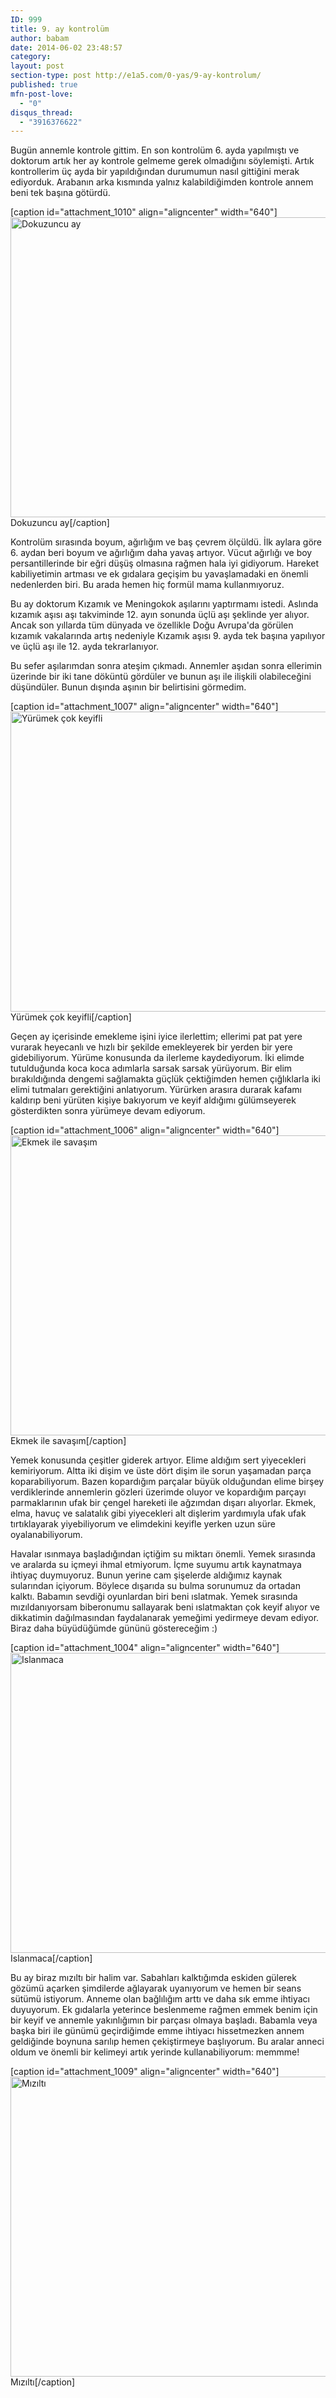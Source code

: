 ```yaml
---
ID: 999
title: 9. ay kontrolüm
author: babam
date: 2014-06-02 23:48:57
category:
layout: post
section-type: post http://e1a5.com/0-yas/9-ay-kontrolum/
published: true
mfn-post-love:
  - "0"
disqus_thread:
  - "3916376622"
---
```

Bugün annemle kontrole gittim. En son kontrolüm 6. ayda yapılmıştı ve doktorum artık her ay kontrole gelmeme gerek olmadığını söylemişti. Artık kontrollerim üç ayda bir yapıldığından durumumun nasıl gittiğini merak ediyorduk. Arabanın arka kısmında yalnız kalabildiğimden kontrole annem beni tek başına götürdü.

[caption id="attachment_1010" align="aligncenter" width="640"]<a href="http://e1a5.com/wp-content/uploads/2014/07/dokuzuncu_ay.jpg"><img class="size-full wp-image-1010" src="http://e1a5.com/wp-content/uploads/2014/07/dokuzuncu_ay.jpg" alt="Dokuzuncu ay" width="640" height="480" /></a> Dokuzuncu ay[/caption]

Kontrolüm sırasında boyum, ağırlığım ve baş çevrem ölçüldü. İlk aylara göre 6. aydan beri boyum ve ağırlığım daha yavaş artıyor. Vücut ağırlığı ve boy persantillerinde bir eğri düşüş olmasına rağmen hala iyi gidiyorum. Hareket kabiliyetimin artması ve ek gıdalara geçişim bu yavaşlamadaki en önemli nedenlerden biri. Bu arada hemen hiç formül mama kullanmıyoruz.

Bu ay doktorum Kızamık ve Meningokok aşılarını yaptırmamı istedi. Aslında kızamık aşısı aşı takviminde 12. ayın sonunda üçlü aşı şeklinde yer alıyor. Ancak son yıllarda tüm dünyada ve özellikle Doğu Avrupa'da görülen kızamık vakalarında artış nedeniyle Kızamık aşısı 9. ayda tek başına yapılıyor ve üçlü aşı ile 12. ayda tekrarlanıyor.

Bu sefer aşılarımdan sonra ateşim çıkmadı. Annemler aşıdan sonra ellerimin üzerinde bir iki tane döküntü gördüler ve bunun aşı ile ilişkili olabileceğini düşündüler. Bunun dışında aşının bir belirtisini görmedim.

[caption id="attachment_1007" align="aligncenter" width="640"]<a href="http://e1a5.com/wp-content/uploads/2014/07/yurumek_cok_keyifli.jpg"><img class="size-full wp-image-1007" src="http://e1a5.com/wp-content/uploads/2014/07/yurumek_cok_keyifli.jpg" alt="Yürümek çok keyifli" width="640" height="480" /></a> Yürümek çok keyifli[/caption]

Geçen ay içerisinde emekleme işini iyice ilerlettim; ellerimi pat pat yere vurarak heyecanlı ve hızlı bir şekilde emekleyerek bir yerden bir yere gidebiliyorum. Yürüme konusunda da ilerleme kaydediyorum. İki elimde tutulduğunda koca koca adımlarla sarsak sarsak yürüyorum. Bir elim bırakıldığında dengemi sağlamakta güçlük çektiğimden hemen çığlıklarla iki elimi tutmaları gerektiğini anlatıyorum. Yürürken arasıra durarak kafamı kaldırıp beni yürüten kişiye bakıyorum ve keyif aldığımı gülümseyerek gösterdikten sonra yürümeye devam ediyorum.

[caption id="attachment_1006" align="aligncenter" width="640"]<a href="http://e1a5.com/wp-content/uploads/2014/07/ekmek_ile_savasim.jpg"><img class="size-full wp-image-1006" src="http://e1a5.com/wp-content/uploads/2014/07/ekmek_ile_savasim.jpg" alt="Ekmek ile savaşım" width="640" height="480" /></a> Ekmek ile savaşım[/caption]

Yemek konusunda çeşitler giderek artıyor. Elime aldığım sert yiyecekleri kemiriyorum. Altta iki dişim ve üste dört dişim ile sorun yaşamadan parça koparabiliyorum. Bazen kopardığım parçalar büyük olduğundan elime birşey verdiklerinde annemlerin gözleri üzerimde oluyor ve kopardığım parçayı parmaklarının ufak bir çengel hareketi ile ağzımdan dışarı alıyorlar. Ekmek, elma, havuç ve salatalık gibi yiyecekleri alt dişlerim yardımıyla ufak ufak tırtıklayarak yiyebiliyorum ve elimdekini keyifle yerken uzun süre oyalanabiliyorum.

Havalar ısınmaya başladığından içtiğim su miktarı önemli. Yemek sırasında ve aralarda su içmeyi ihmal etmiyorum. İçme suyumu artık kaynatmaya ihtiyaç duymuyoruz. Bunun yerine cam şişelerde aldığımız kaynak sularından içiyorum. Böylece dışarıda su bulma sorunumuz da ortadan kalktı. Babamın sevdiği oyunlardan biri beni ıslatmak. Yemek sırasında mızıldanıyorsam biberonumu sallayarak beni ıslatmaktan çok keyif alıyor ve dikkatimin dağılmasından faydalanarak yemeğimi yedirmeye devam ediyor. Biraz daha büyüdüğümde gününü göstereceğim :)

[caption id="attachment_1004" align="aligncenter" width="640"]<a href="http://e1a5.com/wp-content/uploads/2014/07/islanmaca.jpg"><img class="size-full wp-image-1004" src="http://e1a5.com/wp-content/uploads/2014/07/islanmaca.jpg" alt="Islanmaca" width="640" height="480" /></a> Islanmaca[/caption]

Bu ay biraz mızıltı bir halim var. Sabahları kalktığımda eskiden gülerek gözümü açarken şimdilerde ağlayarak uyanıyorum ve hemen bir seans sütümü istiyorum. Anneme olan bağlılığım arttı ve daha sık emme ihtiyacı duyuyorum. Ek gıdalarla yeterince beslenmeme rağmen emmek benim için bir keyif ve annemle yakınlığımın bir parçası olmaya başladı. Babamla veya başka biri ile günümü geçirdiğimde emme ihtiyacı hissetmezken annem geldiğinde boynuna sarılıp hemen çekiştirmeye başlıyorum. Bu aralar anneci oldum ve önemli bir kelimeyi artık yerinde kullanabiliyorum: memmme!

[caption id="attachment_1009" align="aligncenter" width="640"]<a href="http://e1a5.com/wp-content/uploads/2014/07/mizilti.jpg"><img class="size-full wp-image-1009" src="http://e1a5.com/wp-content/uploads/2014/07/mizilti.jpg" alt="Mızıltı" width="640" height="480" /></a> Mızıltı[/caption]
